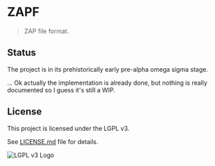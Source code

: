 # ZAPF

> ZAP file format.

## Status

The project is in its prehistorically early pre-alpha omega sigma stage.

... Ok actually the implementation is already done, but nothing is really documented so I guess it's still a WIP.

## License

This project is licensed under the LGPL v3.

See [LICENSE.md](/LICENSE.md) file for details.

![LGPL v3 Logo](https://www.gnu.org/graphics/lgplv3-with-text-154x68.png)